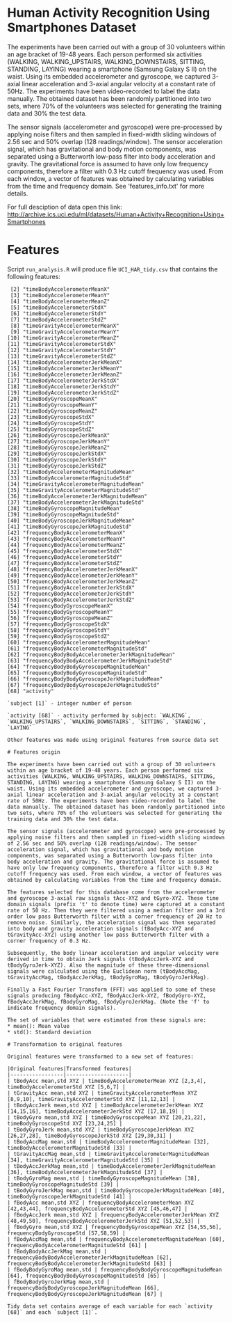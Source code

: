 # Human Activity Recognition Using Smartphones Dataset

The experiments have been carried out with a group of 30 volunteers within an age bracket of 19-48 years. Each person performed six activities (WALKING, WALKING_UPSTAIRS, WALKING_DOWNSTAIRS, SITTING, STANDING, LAYING) wearing a smartphone (Samsung Galaxy S II) on the waist. Using its embedded accelerometer and gyroscope, we captured 3-axial linear acceleration and 3-axial angular velocity at a constant rate of 50Hz. The experiments have been video-recorded to label the data manually. The obtained dataset has been randomly partitioned into two sets, where 70% of the volunteers was selected for generating the training data and 30% the test data. 

The sensor signals (accelerometer and gyroscope) were pre-processed by applying noise filters and then sampled in fixed-width sliding windows of 2.56 sec and 50% overlap (128 readings/window). The sensor acceleration signal, which has gravitational and body motion components, was separated using a Butterworth low-pass filter into body acceleration and gravity. The gravitational force is assumed to have only low frequency components, therefore a filter with 0.3 Hz cutoff frequency was used. From each window, a vector of features was obtained by calculating variables from the time and frequency domain. See 'features_info.txt' for more details. 

For full desciption of data open this link:
http://archive.ics.uci.edu/ml/datasets/Human+Activity+Recognition+Using+Smartphones

# Features

Script `run_analysis.R` will produce file `UCI_HAR_tidy.csv` that contains the following features:

``` [1] "subject"                                        
 [2] "timeBodyAccelerometerMeanX"                     
 [3] "timeBodyAccelerometerMeanY"                     
 [4] "timeBodyAccelerometerMeanZ"                     
 [5] "timeBodyAccelerometerStdX"                      
 [6] "timeBodyAccelerometerStdY"                      
 [7] "timeBodyAccelerometerStdZ"                      
 [8] "timeGravityAccelerometerMeanX"                  
 [9] "timeGravityAccelerometerMeanY"                  
[10] "timeGravityAccelerometerMeanZ"                  
[11] "timeGravityAccelerometerStdX"                   
[12] "timeGravityAccelerometerStdY"                   
[13] "timeGravityAccelerometerStdZ"                   
[14] "timeBodyAccelerometerJerkMeanX"                 
[15] "timeBodyAccelerometerJerkMeanY"                 
[16] "timeBodyAccelerometerJerkMeanZ"                 
[17] "timeBodyAccelerometerJerkStdX"                  
[18] "timeBodyAccelerometerJerkStdY"                  
[19] "timeBodyAccelerometerJerkStdZ"                  
[20] "timeBodyGyroscopeMeanX"                         
[21] "timeBodyGyroscopeMeanY"                         
[22] "timeBodyGyroscopeMeanZ"                         
[23] "timeBodyGyroscopeStdX"                          
[24] "timeBodyGyroscopeStdY"                          
[25] "timeBodyGyroscopeStdZ"                          
[26] "timeBodyGyroscopeJerkMeanX"                     
[27] "timeBodyGyroscopeJerkMeanY"                     
[28] "timeBodyGyroscopeJerkMeanZ"                     
[29] "timeBodyGyroscopeJerkStdX"                      
[30] "timeBodyGyroscopeJerkStdY"                      
[31] "timeBodyGyroscopeJerkStdZ"                      
[32] "timeBodyAccelerometerMagnitudeMean"             
[33] "timeBodyAccelerometerMagnitudeStd"              
[34] "timeGravityAccelerometerMagnitudeMean"          
[35] "timeGravityAccelerometerMagnitudeStd"           
[36] "timeBodyAccelerometerJerkMagnitudeMean"         
[37] "timeBodyAccelerometerJerkMagnitudeStd"          
[38] "timeBodyGyroscopeMagnitudeMean"                 
[39] "timeBodyGyroscopeMagnitudeStd"                  
[40] "timeBodyGyroscopeJerkMagnitudeMean"             
[41] "timeBodyGyroscopeJerkMagnitudeStd"              
[42] "frequencyBodyAccelerometerMeanX"                
[43] "frequencyBodyAccelerometerMeanY"                
[44] "frequencyBodyAccelerometerMeanZ"                
[45] "frequencyBodyAccelerometerStdX"                 
[46] "frequencyBodyAccelerometerStdY"                 
[47] "frequencyBodyAccelerometerStdZ"                 
[48] "frequencyBodyAccelerometerJerkMeanX"            
[49] "frequencyBodyAccelerometerJerkMeanY"            
[50] "frequencyBodyAccelerometerJerkMeanZ"            
[51] "frequencyBodyAccelerometerJerkStdX"             
[52] "frequencyBodyAccelerometerJerkStdY"             
[53] "frequencyBodyAccelerometerJerkStdZ"             
[54] "frequencyBodyGyroscopeMeanX"                    
[55] "frequencyBodyGyroscopeMeanY"                    
[56] "frequencyBodyGyroscopeMeanZ"                    
[57] "frequencyBodyGyroscopeStdX"                     
[58] "frequencyBodyGyroscopeStdY"                     
[59] "frequencyBodyGyroscopeStdZ"                     
[60] "frequencyBodyAccelerometerMagnitudeMean"        
[61] "frequencyBodyAccelerometerMagnitudeStd"         
[62] "frequencyBodyBodyAccelerometerJerkMagnitudeMean"
[63] "frequencyBodyBodyAccelerometerJerkMagnitudeStd" 
[64] "frequencyBodyBodyGyroscopeMagnitudeMean"        
[65] "frequencyBodyBodyGyroscopeMagnitudeStd"         
[66] "frequencyBodyBodyGyroscopeJerkMagnitudeMean"    
[67] "frequencyBodyBodyGyroscopeJerkMagnitudeStd"     
[68] "activity"     ```      

`subject [1]` - integer number of person

`activity [68]` - activity performed by subject: `WALKING`, `WALKING_UPSTAIRS`, `WALKING_DOWNSTAIRS`, `SITTING`, `STANDING`, `LAYING`

Other features was made using original features from source data set

# Features origin

The experiments have been carried out with a group of 30 volunteers within an age bracket of 19-48 years. Each person performed six activities (WALKING, WALKING_UPSTAIRS, WALKING_DOWNSTAIRS, SITTING, STANDING, LAYING) wearing a smartphone (Samsung Galaxy S II) on the waist. Using its embedded accelerometer and gyroscope, we captured 3-axial linear acceleration and 3-axial angular velocity at a constant rate of 50Hz. The experiments have been video-recorded to label the data manually. The obtained dataset has been randomly partitioned into two sets, where 70% of the volunteers was selected for generating the training data and 30% the test data. 

The sensor signals (accelerometer and gyroscope) were pre-processed by applying noise filters and then sampled in fixed-width sliding windows of 2.56 sec and 50% overlap (128 readings/window). The sensor acceleration signal, which has gravitational and body motion components, was separated using a Butterworth low-pass filter into body acceleration and gravity. The gravitational force is assumed to have only low frequency components, therefore a filter with 0.3 Hz cutoff frequency was used. From each window, a vector of features was obtained by calculating variables from the time and frequency domain.

The features selected for this database come from the accelerometer and gyroscope 3-axial raw signals tAcc-XYZ and tGyro-XYZ. These time domain signals (prefix 't' to denote time) were captured at a constant rate of 50 Hz. Then they were filtered using a median filter and a 3rd order low pass Butterworth filter with a corner frequency of 20 Hz to remove noise. Similarly, the acceleration signal was then separated into body and gravity acceleration signals (tBodyAcc-XYZ and tGravityAcc-XYZ) using another low pass Butterworth filter with a corner frequency of 0.3 Hz. 

Subsequently, the body linear acceleration and angular velocity were derived in time to obtain Jerk signals (tBodyAccJerk-XYZ and tBodyGyroJerk-XYZ). Also the magnitude of these three-dimensional signals were calculated using the Euclidean norm (tBodyAccMag, tGravityAccMag, tBodyAccJerkMag, tBodyGyroMag, tBodyGyroJerkMag). 

Finally a Fast Fourier Transform (FFT) was applied to some of these signals producing fBodyAcc-XYZ, fBodyAccJerk-XYZ, fBodyGyro-XYZ, fBodyAccJerkMag, fBodyGyroMag, fBodyGyroJerkMag. (Note the 'f' to indicate frequency domain signals). 

The set of variables that were estimated from these signals are: 
* mean(): Mean value
* std(): Standard deviation

# Transformation to original features

Original features were transformed to a new set of features:

|Original features|Transformed features|
|-----------------|--------------------|
| tBodyAcc mean,std XYZ | timeBodyAccelerometerMean XYZ [2,3,4], timeBodyAccelerometerStd XYZ [5,6,7] |
| tGravityAcc mean,std XYZ | timeGravityAccelerometerMean XYZ [8,9,10], timeGravityAccelerometerStd XYZ [11,12,13] |
| tBodyAccJerk mean,std XYZ | timeBodyAccelerometerJerkMean XYZ [14,15,16], timeBodyAccelerometerJerkStd XYZ [17,18,19] |
| tBodyGyro mean,std XYZ | timeBodyGyroscopeMean XYZ [20,21,22], timeBodyGyroscopeStd XYZ [23,24,25] |
| tBodyGyroJerk mean,std XYZ | timeBodyGyroscopeJerkMean XYZ [26,27,28], timeBodyGyroscopeJerkStd XYZ [29,30,31] |
| tBodyAccMag mean,std | timeBodyAccelerometerMagnitudeMean [32], timeBodyAccelerometerMagnitudeStd [33] |
| tGravityAccMag mean,std | timeGravityAccelerometerMagnitudeMean [34], timeGravityAccelerometerMagnitudeStd [35] |
| tBodyAccJerkMag mean,std | timeBodyAccelerometerJerkMagnitudeMean [36], timeBodyAccelerometerJerkMagnitudeStd [37] |
| tBodyGyroMag mean,std | timeBodyGyroscopeMagnitudeMean [38], timeBodyGyroscopeMagnitudeStd [39] |
| tBodyGyroJerkMag mean,std | timeBodyGyroscopeJerkMagnitudeMean [40], timeBodyGyroscopeJerkMagnitudeStd [41] |
| fBodyAcc mean,std XYZ | frequencyBodyAccelerometerMean XYZ [42,43,44], frequencyBodyAccelerometerStd XYZ [45,46,47] |
| fBodyAccJerk mean,std XYZ | frequencyBodyAccelerometerJerkMean XYZ [48,49,50], frequencyBodyAccelerometerJerkStd XYZ [51,52,53] |
| fBodyGyro mean,std XYZ | frequencyBodyGyroscopeMean XYZ [54,55,56], frequencyBodyGyroscopeStd [57,58,59] |
| fBodyAccMag mean,std | frequencyBodyAccelerometerMagnitudeMean [60], frequencyBodyAccelerometerMagnitudeStd [61] |
| fBodyBodyAccJerkMag mean,std | frequencyBodyBodyAccelerometerJerkMagnitudeMean [62], frequencyBodyBodyAccelerometerJerkMagnitudeStd [63] |
| fBodyBodyGyroMag mean,std | frequencyBodyBodyGyroscopeMagnitudeMean [64], frequencyBodyBodyGyroscopeMagnitudeStd [65] |
| fBodyBodyGyroJerkMag mean,std | frequencyBodyBodyGyroscopeJerkMagnitudeMean [66], frequencyBodyBodyGyroscopeJerkMagnitudeMean [67] |

Tidy data set contains average of each variable for each `activity [68]` and each `subject [1]`.










